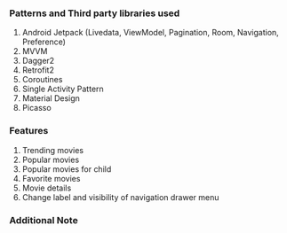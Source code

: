 ### Patterns and Third party libraries used

1. Android Jetpack (Livedata, ViewModel, Pagination, Room, Navigation, Preference) 
2. MVVM 
3. Dagger2
4. Retrofit2
5. Coroutines
6. Single Activity Pattern
7. Material Design
8. Picasso

### Features

1. Trending movies  
2. Popular movies 
3. Popular movies for child
4. Favorite movies
5. Movie details
6. Change label and visibility of navigation drawer menu

### Additional Note

